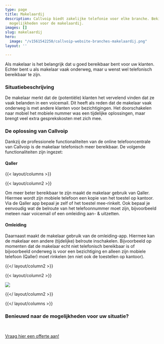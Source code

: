 ```yaml
---
type: page
title: Makelaardij
description: Callvoip biedt zakelijke telefonie voor elke branche. Bekijk hier de
  mogelijkheden voor de makelaardij.
images: []
slug: makelaardij
hero:
  image: "/v1561542250/callvoip-website-branches-makelaardij.png"
layout: ''

---
```

Als makelaar is het belangrijk dat u goed bereikbaar bent voor uw klanten. Echter bent u als makelaar vaak onderweg, maar u wenst wel telefonisch bereikbaar te zijn.

### Situatiebeschrijving

De makelaar merkt dat de (potentiële) klanten het vervelend vinden dat ze vaak belanden in een voicemail. Dit heeft als reden dat de makelaar vaak onderweg is met andere klanten voor bezichtigingen. Het doorschakelen naar mobiel het mobiele nummer was een tijdelijke oplossingen, maar brengt veel extra gesprekskosten met zich mee. 

### De oplossing van Callvoip

Dankzij de professionele functionaliteiten van de online telefooncentrale van Callvoip is de makelaar telefonisch meer bereikbaar. De volgende functionaliteiten zijn ingezet:

#### Qaller

{{< layout/columns >}}

{{< layout/column2 >}}

Om meer beter bereikbaar te zijn maakt de makelaar gebruik van Qaller. Hiermee wordt zijn mobiele telefoon een kopie van het toestel op kantoor. Via de Qaller app bepaal je zelf of het toestel mee-rinkelt. Ook bepaal je eenvoudig wat de belroute van het telefoonnummer moet zijn, bijvoorbeeld meteen naar voicemail of een omleiding aan- & uitzetten. 

#### Omleiding

Daarnaast maakt de makelaar gebruik van de omleiding-app. Hiermee kan de makelaar een andere (tijdelijke) belroute inschakelen. Bijvoorbeeld op momenten dat de makelaar echt niet telefonisch bereikbaar is of bijvoorbeeld onderweg is voor een bezichtiging en alleen zijn mobiele telefoon (Qaller) moet rinkelen (en niet ook de toestellen op kantoor).

{{</ layout/column2 >}}

{{< layout/column2 >}}

![](https://res.cloudinary.com/callvoip/image/upload/v1562144337/Qaller%202.png)

{{</ layout/column2 >}}

{{</ layout/columns >}}

### Benieuwd naar de mogelijkheden voor uw situatie?

<br>

<a href="/offerte/" class="button">Vraag hier een offerte aan!</a>